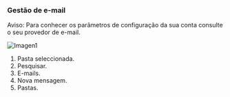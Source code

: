 ### Gestão de e-mail

Aviso: Para conhecer os parâmetros de configuração da sua conta consulte o seu provedor de e-mail.

![Imagen1](http://static.energysistem.com/images/manuals/42235/5616856562095.jpg)


1. Pasta seleccionada.
2. Pesquisar.
3. E-mails.
4. Nova mensagem.
5. Pastas.
